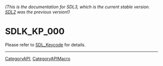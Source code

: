 ###### (This is the documentation for SDL3, which is the current stable version. [SDL2](https://wiki.libsdl.org/SDL2/) was the previous version!)
# SDLK_KP_000

Please refer to [SDL_Keycode](SDL_Keycode) for details.

----
[CategoryAPI](CategoryAPI), [CategoryAPIMacro](CategoryAPIMacro)

